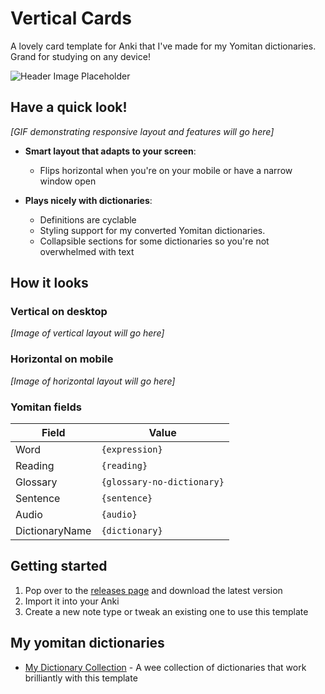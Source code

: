 # Vertical Cards

A lovely card template for Anki that I've made for my Yomitan dictionaries. Grand for studying on any device!

![Header Image Placeholder](header-image-placeholder.png)

## Have a quick look!

*[GIF demonstrating responsive layout and features will go here]*

- **Smart layout that adapts to your screen**: 
  - Flips horizontal when you're on your mobile or have a narrow window open
  
- **Plays nicely with dictionaries**:
  - Definitions are cyclable
  - Styling support for my converted Yomitan dictionaries.
  - Collapsible sections for some dictionaries so you're not overwhelmed with text

## How it looks

### Vertical on desktop
*[Image of vertical layout will go here]*

### Horizontal on mobile
*[Image of horizontal layout will go here]*

### Yomitan fields
| Field                 | Value                           |
| --------------------- | ------------------------------- |
| Word            | `{expression}`                        |
| Reading     | `{reading}`                               |
| Glossary       | `{glossary-no-dictionary}`             |
| Sentence         | `{sentence}`                         |
| Audio        | `{audio}`                               |
| DictionaryName              | `{dictionary}`            |

## Getting started

1. Pop over to the [releases page](https://github.com/kiwakiwaa/vertical-cards/releases) and download the latest version
2. Import it into your Anki
3. Create a new note type or tweak an existing one to use this template

## My yomitan dictionaries

- [My Dictionary Collection](https://github.com/kiwakiwaa/yomitan-dictionaries) - A wee collection of dictionaries that work brilliantly with this template